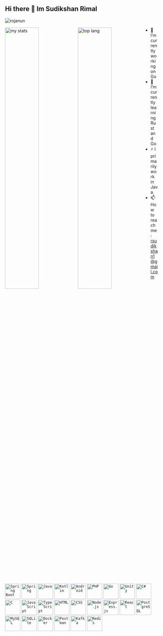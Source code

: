 ## Hi there 👋 Im Sudikshan Rimal
<p align="left"> <img src="https://komarev.com/ghpvc/?username=rsudikshan&label=Profile%20views&color=0e75b6&style=flat" alt="rojanun" /> </p>


<img alt="my stats" align="left" width="47%" src="https://github-readme-stats.vercel.app/api?username=rsudikshan&show_icons=true" />


<img alt="top lang" align="left" width="47%"  src="https://github-readme-stats.vercel.app/api/top-langs/?username=rsudikshan&layout=compact"/>





<!--
**rsudikshan/rsudikshan** is a ✨ _special_ ✨ repository because its `README.md` (this file) appears on your GitHub profile.
Here are some ideas to get you started:
- 💬 Ask me about ...
- 😄 Pronouns: ...
- 🤔 I’m looking for help with ...
- ⚡ Fun fact: ...
- 👯 I’m looking to collaborate on ...
 <img alt="my stats" align="left" width="10%" src="https://hits.dwyl.com/rsudikshan/rsudikshan.svg?style=flat-square" /> 
-->

- 🔭 I’m currently working on Go
- 🌱 I’m currently learning Rust and Go
- ⚡ I primarily work in Java.
- 📫 How to reach me: rsudikshan1@gmail.com


<div align="start">
 <code><img width="50" src="https://raw.githubusercontent.com/marwin1991/profile-technology-icons/refs/heads/main/icons/spring_boot.png" alt="Spring Boot" title="Spring Boot"/></code>
 <code><img width="50" src="https://raw.githubusercontent.com/marwin1991/profile-technology-icons/refs/heads/main/icons/spring.png" alt="Spring" title="Spring"/></code>
 <code><img width="50" src="https://raw.githubusercontent.com/marwin1991/profile-technology-icons/refs/heads/main/icons/java.png" alt="Java" title="Java"/></code>
 <code><img width="50" src="https://raw.githubusercontent.com/marwin1991/profile-technology-icons/refs/heads/main/icons/kotlin.png" alt="Kotlin" title="Kotlin"/></code>
 <code><img width="50" src="https://cdn.jsdelivr.net/gh/devicons/devicon/icons/android/android-original.svg" alt="Android" title="Android"/></code>
 <code><img width="50" src="https://raw.githubusercontent.com/marwin1991/profile-technology-icons/refs/heads/main/icons/php.png" alt="PHP" title="PHP"/></code>
 <code><img width="50" src="https://raw.githubusercontent.com/marwin1991/profile-technology-icons/refs/heads/main/icons/go.png" alt="Go" title="Go"/></code>
 <code><img width="50" src="https://raw.githubusercontent.com/marwin1991/profile-technology-icons/refs/heads/main/icons/unity.png" alt="Unity" title="Unity"/></code>
 <code><img width="50" src="https://cdn.jsdelivr.net/gh/devicons/devicon/icons/csharp/csharp-original.svg" alt="C#" title="C#"/></code>
 <code><img width="50" src="https://raw.githubusercontent.com/marwin1991/profile-technology-icons/refs/heads/main/icons/c.png" alt="C" title="C"/></code>
 <code><img width="50" src="https://raw.githubusercontent.com/marwin1991/profile-technology-icons/refs/heads/main/icons/javascript.png" alt="JavaScript" title="JavaScript"/></code>
 <code><img width="50" src="https://raw.githubusercontent.com/marwin1991/profile-technology-icons/refs/heads/main/icons/typescript.png" alt="TypeScript" title="TypeScript"/></code>
 <code><img width="50" src="https://raw.githubusercontent.com/marwin1991/profile-technology-icons/refs/heads/main/icons/html.png" alt="HTML" title="HTML"/></code>
 <code><img width="50" src="https://raw.githubusercontent.com/marwin1991/profile-technology-icons/refs/heads/main/icons/css.png" alt="CSS" title="CSS"/></code>
 <code><img width="50" src="https://cdn.jsdelivr.net/gh/devicons/devicon/icons/nodejs/nodejs-original.svg" alt="Node.js" title="Node.js"/></code>
 <code><img width="50" src="https://raw.githubusercontent.com/marwin1991/profile-technology-icons/refs/heads/main/icons/express.png" alt="Express.js" title="Express.js"/></code>
 <code><img width="50" src="https://raw.githubusercontent.com/marwin1991/profile-technology-icons/refs/heads/main/icons/react.png" alt="React" title="React"/></code>
 <code><img width="50" src="https://raw.githubusercontent.com/marwin1991/profile-technology-icons/refs/heads/main/icons/postgresql.png" alt="PostgreSQL" title="PostgreSQL"/></code>
 <code><img width="50" src="https://raw.githubusercontent.com/marwin1991/profile-technology-icons/refs/heads/main/icons/mysql.png" alt="MySQL" title="MySQL"/></code>
 <code><img width="50" src="https://raw.githubusercontent.com/marwin1991/profile-technology-icons/refs/heads/main/icons/sqlite.png" alt="SQLite" title="SQLite"/></code>
 <code><img width="50" src="https://raw.githubusercontent.com/marwin1991/profile-technology-icons/refs/heads/main/icons/docker.png" alt="Docker" title="Docker"/></code>
 <code><img width="50" src="https://raw.githubusercontent.com/marwin1991/profile-technology-icons/refs/heads/main/icons/postman.png" alt="Postman" title="Postman"/></code>
 <code><img width="50" src="https://raw.githubusercontent.com/marwin1991/profile-technology-icons/refs/heads/main/icons/kafka.png" alt="Kafka" title="Kafka"/></code>
 <code><img width="50" src="https://raw.githubusercontent.com/marwin1991/profile-technology-icons/refs/heads/main/icons/redis.png" alt="Redis" title="Redis"/></code>


  






</div>


